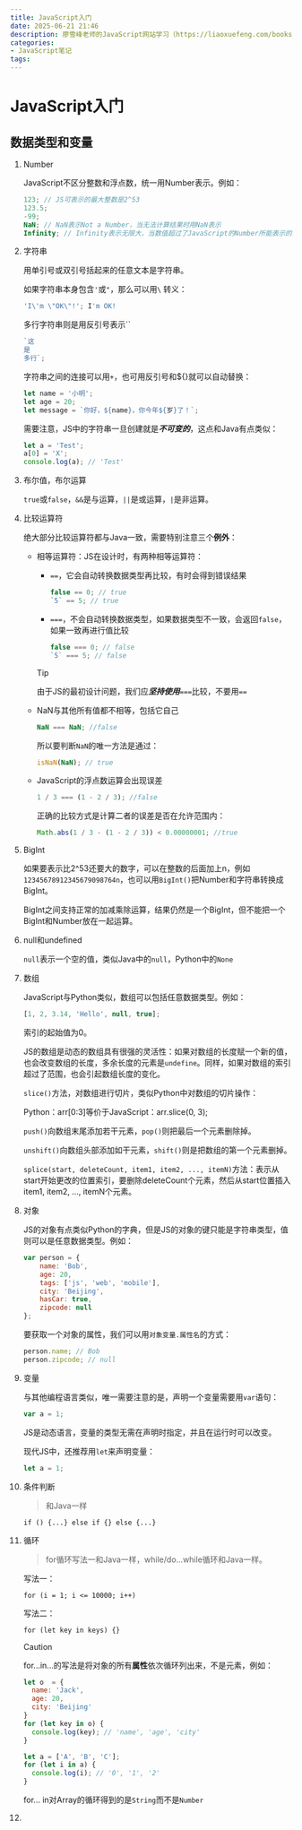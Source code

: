 ```yaml
---
title: JavaScript入门
date: 2025-06-21 21:46 
description: 廖雪峰老师的JavaScript网站学习（https://liaoxuefeng.com/books/javascript/introduction/index.html）笔记
categories:
- JavaScript笔记
tags:
---
```

<head>
  <meta name="referrer" content="no-referrer" />
</head>

# JavaScript入门

## 数据类型和变量

1. Number

   JavaScript不区分整数和浮点数，统一用Number表示。例如：

   ```javascript
   123; // JS可表示的最大整数是2^53
   123.5;
   -99;
   NaN; // NaN表示Not a Number，当无法计算结果时用NaN表示
   Infinity; // Infinity表示无限大，当数值超过了JavaScript的Number所能表示的最大值时，就表示为Infinity

2. 字符串

   用单引号或双引号括起来的任意文本是字符串。

   如果字符串本身包含`'`或`"`，那么可以用`\` 转义：

   ```js
   'I\'m \"OK\"!'; I'm OK!
   ```

   多行字符串则是用反引号表示``

   ```js
   `这
   是
   多行`;
   ```

   字符串之间的连接可以用`+`，也可用反引号和${}就可以自动替换：

   ```js
   let name = '小明';
   let age = 20;
   let message = `你好，${name}，你今年${岁}了！`;
   ```

   需要注意，JS中的字符串一旦创建就是***不可变的***，这点和Java有点类似：

   ```js
   let a = 'Test';
   a[0] = 'X';
   console.log(a); // 'Test'
   ```

   

3. 布尔值，布尔运算

   `true`或`false`，`&&`是与运算，`||`是或运算，`|`是非运算。

4. 比较运算符

   绝大部分比较运算符都与Java一致，需要特别注意三个**例外**：

   - 相等运算符：JS在设计时，有两种相等运算符：

     - `==`，它会自动转换数据类型再比较，有时会得到错误结果

       ```js
       false == 0; // true
       `5` == 5; // true
       ```

     - `===`，不会自动转换数据类型，如果数据类型不一致，会返回`false`，如果一致再进行值比较

       ```js
       false === 0; // false
       `5` === 5; // false
       ```

     > [!TIP]
     >
     > 由于JS的最初设计问题，我们应***坚持使用***`===`比较，不要用`==`

   - NaN与其他所有值都不相等，包括它自己

     ```js
     NaN === NaN; //false
     ```

     所以要判断`NaN`的唯一方法是通过：

     ```js
     isNaN(NaN); // true
     ```

   - JavaScript的浮点数运算会出现误差

     ```js
     1 / 3 === (1 - 2 / 3); //false
     ```

     正确的比较方式是计算二者的误差是否在允许范围内：

     ```js
     Math.abs(1 / 3 - (1 - 2 / 3)) < 0.00000001; //true
     ```

     

5. BigInt

   如果要表示比2^53还要大的数字，可以在整数的后面加上n，例如`12345678912345679098764n`，也可以用`BigInt()`把Number和字符串转换成BigInt。

   BigInt之间支持正常的加减乘除运算，结果仍然是一个BigInt，但不能把一个BigInt和Number放在一起运算。

6. null和undefined

   `null`表示一个空的值，类似Java中的`null`，Python中的`None`

7. 数组

   JavaScript与Python类似，数组可以包括任意数据类型。例如：

   ```js
   [1, 2, 3.14, 'Hello', null, true];
   ```

   索引的起始值为0。

   JS的数组是动态的数组具有很强的灵活性：如果对数组的长度赋一个新的值，也会改变数组的长度，多余长度的元素是`undefine`。同样，如果对数组的索引超过了范围，也会引起数组长度的变化。

   `slice()`方法，对数组进行切片，类似Python中对数组的切片操作：

   Python：arr[0:3]等价于JavaScript：arr.slice(0, 3);

   `push()`向数组末尾添加若干元素，`pop()`则把最后一个元素删除掉。

   `unshift()`向数组头部添加如干元素，`shift()`则是把数组的第一个元素删掉。

   `splice(start, deleteCount, item1, item2, ..., itemN)`方法：表示从start开始更改的位置索引，要删除deleteCount个元素，然后从start位置插入item1, item2, ..., itemN个元素。

   

8. 对象

   JS的对象有点类似Python的字典，但是JS的对象的键只能是字符串类型，值则可以是任意数据类型。例如：

   ```js
   var person = {
       name: 'Bob',
       age: 20,
       tags: ['js', 'web', 'mobile'],
       city: 'Beijing',
       hasCar: true,
       zipcode: null
   };
   ```

   要获取一个对象的属性，我们可以用`对象变量.属性名`的方式：

   ```js
   person.name; // Bob
   person.zipcode; // null
   ```

   

9. 变量

   与其他编程语言类似，唯一需要注意的是，声明一个变量需要用`var`语句：

   ```js
   var a = 1;
   ```

   JS是动态语言，变量的类型无需在声明时指定，并且在运行时可以改变。

   现代JS中，还推荐用`let`来声明变量：

   ```js
   let a = 1;
   ```

10. 条件判断

    > 和Java一样

    `if () {...} else if {} else {...}`

11. 循环

    > for循环写法一和Java一样，while/do...while循环和Java一样。

    写法一：

    `for (i = 1; i <= 10000; i++)`

    写法二：

    `for (let key in keys) {}`

    > [!CAUTION]
    >
    > for...in...的写法是将对象的所有**属性**依次循环列出来，不是元素，例如：
    >
    > ```js
    > let o  = {
    >   name: 'Jack',
    >   age: 20,
    >   city: 'Beijing'
    > }
    > for (let key in o) {
    >   console.log(key); // 'name', 'age', 'city'
    > }
    > ```
    >
    > ```js
    > let a = ['A', 'B', 'C'];
    > for (let i in a) {
    >   console.log(i); // '0', '1', '2'
    > }
    > ```
    >
    > for... in对Array的循环得到的是`String`而不是`Number`

12.